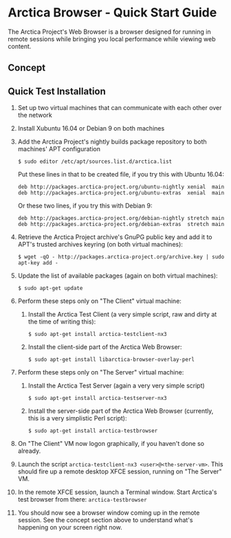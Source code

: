 # Arctica Browser - Quick Start Guide
  
The Arctica Project's Web Browser is a browser designed for running in
remote sessions while bringing you local performance while viewing web
content.

## Concept

## Quick Test Installation

  1. Set up two virtual machines that can communicate with each other
over the network
  1. Install Xubuntu 16.04 or Debian 9 on both machines
  1. Add the Arctica Project's nightly builds package repository to both machines' APT configuration
      ```
      $ sudo editor /etc/apt/sources.list.d/arctica.list
      ```
      Put these lines in that to be created file, if you try this with Ubuntu 16.04:
      ```
      deb http://packages.arctica-project.org/ubuntu-nightly xenial  main
      deb http://packages.arctica-project.org/ubuntu-extras  xenial  main
      ```
      Or these two lines, if you try this with Debian 9:
      ```
      deb http://packages.arctica-project.org/debian-nightly stretch main
      deb http://packages.arctica-project.org/debian-extras  stretch main
      ```
  1. Retrieve the Arctica Project archive's GnuPG public key and add it to APT's trusted archives keyring (on both virtual machines):
      ```
      $ wget -qO - http://packages.arctica-project.org/archive.key | sudo apt-key add -
      ```
  1. Update the list of available packages (again on both virtual machines):
      ```
      $ sudo apt-get update
      ```
  1. Perform these steps only on "The Client" virtual machine:
 
      1. Install the Arctica Test Client (a very simple script, raw and dirty at the time of writing this):
          ```
          $ sudo apt-get install arctica-testclient-nx3
          ```
      1. Install the client-side part of the Arctica Web Browser:
          ```
          $ sudo apt-get install libarctica-browser-overlay-perl
          ```
  1. Perform these steps only on "The Server" virtual machine:
      1. Install the Arctica Test Server (again a very very simple script)
          ```
          $ sudo apt-get install arctica-testserver-nx3
          ```
      1. Install the server-side part of the Arctica Web Browser (currently, this is a very simplistic Perl script):
          ```
          $ sudo apt-get install arctica-testbrowser
          ```
  1. On "The Client" VM now logon graphically, if you haven't done so already.
  1. Launch the script ``arctica-testclient-nx3 <user>@<the-server-vm>``. This should fire up a remote desktop XFCE session, running on "The Server" VM.
  1. In the remote XFCE session, launch a Terminal window. Start Arctica's test browser from there: ``arctica-testbrowser``
  1. You should now see a browser window coming up in the remote session. See the concept section above to understand what's happening on your screen right now. 
